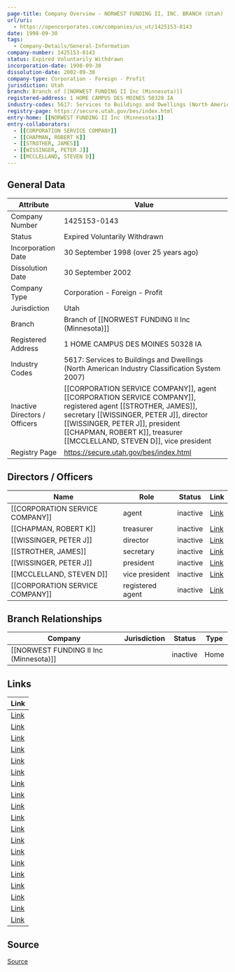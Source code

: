 ```yaml
---
page-title: Company Overview - NORWEST FUNDING II, INC. BRANCH (Utah)
url/uri:
  - https://opencorporates.com/companies/us_ut/1425153-0143
date: 1998-09-30
tags:
  - Company-Details/General-Information
company-number: 1425153-0143
status: Expired Voluntarily Withdrawn
incorporation-date: 1998-09-30
dissolution-date: 2002-09-30
company-type: Corporation - Foreign - Profit
jurisdiction: Utah
branch: Branch of [[NORWEST FUNDING II Inc (Minnesota)]]
registered-address: 1 HOME CAMPUS DES MOINES 50328 IA
industry-codes: 5617: Services to Buildings and Dwellings (North American Industry Classification System 2007)
registry-page: https://secure.utah.gov/bes/index.html
entry-home: [[NORWEST FUNDING II Inc (Minnesota)]]
entry-collaborators:
  - [[CORPORATION SERVICE COMPANY]]
  - [[CHAPMAN, ROBERT K]]
  - [[STROTHER, JAMES]]
  - [[WISSINGER, PETER J]]
  - [[MCCLELLAND, STEVEN D]]
---
```

## General Data
| Attribute | Value |
|-----------|-------|
| Company Number | 1425153-0143 |
| Status | Expired Voluntarily Withdrawn |
| Incorporation Date | 30 September 1998 (over 25 years ago) |
| Dissolution Date | 30 September 2002 |
| Company Type | Corporation - Foreign - Profit |
| Jurisdiction | Utah |
| Branch | Branch of [[NORWEST FUNDING II Inc (Minnesota)]] |
| Registered Address | 1 HOME CAMPUS DES MOINES 50328 IA |
| Industry Codes | 5617: Services to Buildings and Dwellings (North American Industry Classification System 2007) |
| Inactive Directors / Officers | [[CORPORATION SERVICE COMPANY]], agent [[CORPORATION SERVICE COMPANY]], registered agent [[STROTHER, JAMES]], secretary [[WISSINGER, PETER J]], director [[WISSINGER, PETER J]], president [[CHAPMAN, ROBERT K]], treasurer [[MCCLELLAND, STEVEN D]], vice president |
| Registry Page | https://secure.utah.gov/bes/index.html |

## Directors / Officers
| Name | Role | Status | Link |
|------|------|--------|------|
| [[CORPORATION SERVICE COMPANY]] | agent | inactive | [Link](https://opencorporates.com/officers/144070746) |
| [[CHAPMAN, ROBERT K]] | treasurer | inactive | [Link](https://opencorporates.com/officers/769542621) |
| [[WISSINGER, PETER J]] | director | inactive | [Link](https://opencorporates.com/officers/769542624) |
| [[STROTHER, JAMES]] | secretary | inactive | [Link](https://opencorporates.com/officers/769542627) |
| [[WISSINGER, PETER J]] | president | inactive | [Link](https://opencorporates.com/officers/769542630) |
| [[MCCLELLAND, STEVEN D]] | vice president | inactive | [Link](https://opencorporates.com/officers/769542633) |
| [[CORPORATION SERVICE COMPANY]] | registered agent | inactive | [Link](https://opencorporates.com/officers/769542636) |

## Branch Relationships
| Company | Jurisdiction | Status | Type |
|---------|--------------|--------|------|
| [[NORWEST FUNDING II Inc (Minnesota)]] |  | inactive | Home |

## Links
| Link |
|------|
| [Link](/companies/us_mn/757537b5-a2d4-e011-a886-001ec94ffe7f) |
| [Link](/officers/769542630) |
| [Link](/companies/us_ny/2287110) |
| [Link](/companies/us_la/34668302F) |
| [Link](/companies/us_in/1994110426) |
| [Link](/companies/us_ky/0460339) |
| [Link](/companies/us_ar/100162062) |
| [Link](/companies/us_ms/660416) |
| [Link](https://secure.utah.gov/bes/index.html) |
| [Link](/officers/769542636) |
| [Link](/companies/us_nj/0100752535) |
| [Link](/officers/769542621) |
| [Link](/companies/us_co/19941126840) |
| [Link](/companies/us_nv/C19185-1998) |
| [Link](/officers/769542627) |
| [Link](/companies/us_ct/0599701) |
| [Link](/officers/769542633) |
| [Link](/officers/144070746) |
| [Link](/officers/769542624) |


## Source
[Source](https://opencorporates.com/companies/us_ut/1425153-0143)
